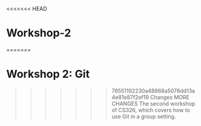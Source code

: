 <<<<<<< HEAD
# Workshop-2
=======
# Workshop 2: Git
>>>>>>> 78551192230a48868a5078dd13a4e81e87f2ef19
Changes
MORE CHANGES
The second workshop of CS326, which covers how to use Git in a group setting.
